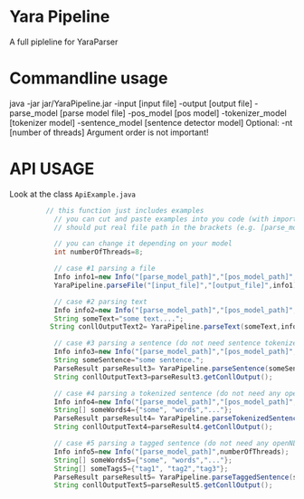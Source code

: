 # Yara Pipeline
A full pipleline for YaraParser

# Commandline usage
java -jar jar/YaraPipeline.jar -input [input file] -output [output file] -parse_model [parse model file] -pos_model [pos model] -tokenizer_model [tokenizer model] -sentence_model [sentence detector model]
Optional: -nt [number of threads]
Argument order is not important!

# API USAGE
Look at the class ``ApiExample.java``

``` java
         // this function just includes examples
           // you can cut and paste examples into you code (with importing packages)
           // should put real file path in the brackets (e.g. [parse_model_path])

           // you can change it depending on your model
           int numberOfThreads=8;

           // case #1 parsing a file
           Info info1=new Info("[parse_model_path]","[pos_model_path]","[open_nlp_tokenizer_model_path]","[open_nlp_sentence_detector_model_path]",numberOfThreads);
           YaraPipeline.parseFile("[input_file]","[output_file]",info1);

           // case #2 parsing text
           Info info2=new Info("[parse_model_path]","[pos_model_path]","[open_nlp_tokenizer_model_path]","[open_nlp_sentence_detector_model_path]",numberOfThreads);
           String someText="some text....";
          String conllOutputText2= YaraPipeline.parseText(someText,info1);

           // case #3 parsing a sentence (do not need sentence tokenizer)
           Info info3=new Info("[parse_model_path]","[pos_model_path]","[open_nlp_tokenizer_model_path]",numberOfThreads);
           String someSentence="some sentence.";
           ParseResult parseResult3= YaraPipeline.parseSentence(someSentence, info1);
           String conllOutputText3=parseResult3.getConllOutput();

           // case #4 parsing a tokenized sentence (do not need any openNLP model)
           Info info4=new Info("[parse_model_path]","[pos_model_path]",numberOfThreads);
           String[] someWords4={"some", "words","..."};
           ParseResult parseResult4= YaraPipeline.parseTokenizedSentence(someWords4, info1);
           String conllOutputText4=parseResult4.getConllOutput();

           // case #5 parsing a tagged sentence (do not need any openNLP model and no pos model)
           Info info5=new Info("[parse_model_path]",numberOfThreads);
           String[] someWords5={"some", "words","..."};
           String[] someTags5={"tag1", "tag2","tag3"};
           ParseResult parseResult5= YaraPipeline.parseTaggedSentence(someWords5,someTags5, info1);
           String conllOutputText5=parseResult5.getConllOutput();
```